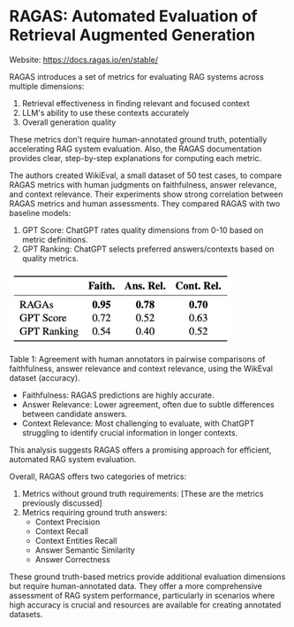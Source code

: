 # RAGAS: Automated Evaluation of Retrieval Augmented Generation
Website: https://docs.ragas.io/en/stable/

RAGAS introduces a set of metrics for evaluating RAG systems across multiple dimensions:

1. Retrieval effectiveness in finding relevant and focused context
2. LLM's ability to use these contexts accurately
3. Overall generation quality

These metrics don't require human-annotated ground truth, potentially accelerating RAG system evaluation. Also, the RAGAS documentation provides clear, step-by-step explanations for computing each metric.

The authors created WikiEval, a small dataset of 50 test cases, to compare RAGAS metrics with human judgments on faithfulness, answer relevance, and context relevance. Their experiments show strong correlation between RAGAS metrics and human assessments. They compared RAGAS with two baseline models:

1. GPT Score: ChatGPT rates quality dimensions from 0-10 based on metric definitions.
2. GPT Ranking: ChatGPT selects preferred answers/contexts based on quality metrics.

<img src="../images/tools/RAGAS_alignment.png" width=400>

Table 1: Agreement with human annotators in pairwise comparisons of faithfulness, answer relevance and context relevance, using the WikEval dataset (accuracy).

- Faithfulness: RAGAS predictions are highly accurate.
- Answer Relevance: Lower agreement, often due to subtle differences between candidate answers.
- Context Relevance: Most challenging to evaluate, with ChatGPT struggling to identify crucial information in longer contexts.

This analysis suggests RAGAS offers a promising approach for efficient, automated RAG system evaluation.

Overall, RAGAS offers two categories of metrics:

1. Metrics without ground truth requirements: [These are the metrics previously discussed]
2. Metrics requiring ground truth answers:
    - Context Precision
    - Context Recall
    - Context Entities Recall
    - Answer Semantic Similarity
    - Answer Correctness

These ground truth-based metrics provide additional evaluation dimensions but require human-annotated data. They offer a more comprehensive assessment of RAG system performance, particularly in scenarios where high accuracy is crucial and resources are available for creating annotated datasets.